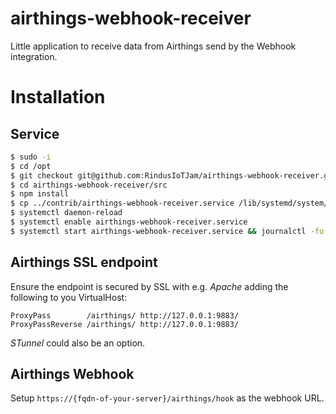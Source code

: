 # airthings-webhook-receiver

Little application to receive data from Airthings send by the Webhook integration.

# Installation

## Service

```bash
$ sudo -i
$ cd /opt
$ git checkout git@github.com:RindusIoTJam/airthings-webhook-receiver.git
$ cd airthings-webhook-receiver/src
$ npm install
$ cp ../contrib/airthings-webhook-receiver.service /lib/systemd/system/airthings-webhook-receiver.service
$ systemctl daemon-reload
$ systemctl enable airthings-webhook-receiver.service
$ systemctl start airthings-webhook-receiver.service && journalctl -fu airthings-webhook-receiver.service
```

## Airthings SSL endpoint

Ensure the endpoint is secured by SSL with e.g. _Apache_ adding the following to you VirtualHost:

```
ProxyPass        /airthings/ http://127.0.0.1:9883/
ProxyPassReverse /airthings/ http://127.0.0.1:9883/
```

_STunnel_ could also be an option.

## Airthings Webhook

Setup `https://{fqdn-of-your-server}/airthings/hook` as the webhook URL.

